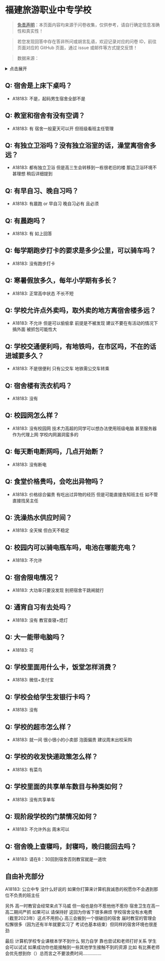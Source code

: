 # 福建旅游职业中专学校

> [免责声明](https://colleges.chat/#_3)：本页面内容均来源于问卷收集，仅供参考，请自行确定信息准确性和真实性！

> 若您发现回答中存在答非所问或胡言乱语，欢迎记录对应的问卷 ID，前往页面对应的 GitHub 页面，通过 issue 或邮件等方式提交反馈！

> 数据来源：

<details><summary>点击展开</summary>
<ul>
<li>A18183: neko@neko25.top (2023 年 06 月)</li>
</ul>
</details>

## Q: 宿舍是上床下桌吗？

- A18183: 不是，起码男生宿舍全部不是

## Q: 教室和宿舍有没有空调？

- A18183: 有 宿舍一般夏天可以开 但班级看班主任管理

## Q: 有独立卫浴吗？没有独立浴室的话，澡堂离宿舍多远？

- A18183: 都有独立卫浴 但是高三生会转移到一栋很老旧的楼 那边卫浴环境不甚理想 稍后详细提到

## Q: 有早自习、晚自习吗？

- A18183: 有晨跑 or 早自习 晚自习必有 且必须

## Q: 有晨跑吗？

- A18183: 有 如上回答

## Q: 每学期跑步打卡的要求是多少公里，可以骑车吗？

- A18183: 没有跑步打卡

## Q: 寒暑假放多久，每年小学期有多长？

- A18183: 正常高中状态 不长不短

## Q: 学校允许点外卖吗，取外卖的地方离宿舍楼多远？

- A18183: 不允许 但是可以偷偷拿 前提是不被发现 建议不要在有活动的情况下搞外面 被抓包可能性大

## Q: 学校交通便利吗，有地铁吗，在市区吗，不在的话进城要多久？

- A18183: 不是很便利 只有公交车 地铁需公交车转乘

## Q: 宿舍楼有洗衣机吗？

- A18183: 没有

## Q: 校园网怎么样？

- A18183: 没有校园网 技术力高超的同学可以想办法使用班级电脑 甚至服务器作为代理上网 学校内网漏洞蛮多的

## Q: 每天断电断网吗，几点开始断？

- A18183: 没有断电

## Q: 食堂价格贵吗，会吃出异物吗？

- A18183: 价格综合偏贵 有吃出过异物的经历 但是可能直接告知班主任 如不管 直接找吴主任

## Q: 洗澡热水供应时间？

- A18183: 全天候 但白天不稳定

## Q: 校园内可以骑电瓶车吗，电池在哪能充电？

- A18183: 不允许

## Q: 宿舍限电情况？

- A18183: 大功率只要没发现 别把宿舍干跳闸就行

## Q: 通宵自习有去处吗？

- A18183: 没有 教官查寝+熄灯

## Q: 大一能带电脑吗？

- A18183: 可

## Q: 学校里面用什么卡，饭堂怎样消费？

- A18183: 微信+支付宝

## Q: 学校会给学生发银行卡吗？

- A18183: 没有

## Q: 学校的超市怎么样？

- A18183: 就一间 很小很小的小卖部 泡面偏贵 建议周末出校采购

## Q: 学校的收发快递政策怎么样？

- A18183: 有菜鸟

## Q: 学校里面的共享单车数目与种类如何？

- A18183: 没有共享单车

## Q: 现阶段学校的门禁情况如何？

- A18183: 不允许外出 周末可以

## Q: 宿舍晚上查寝吗，封寝吗，晚归能回去吗？

- A18183: 请在8：30回到宿舍否则教官就是一道坎

## 自由补充部分

A18183: 公立中专 没什么好说的 如果你打算来计算机我诚恳的祝愿你不会遇到那位不负责的班主任

另外 高一时教官会经常来点下马威 但一般也是你不惹他他不惹你 宿舍卫生在高一高二期间严抓 如果可以 请保持好 这回为你省下很多麻烦 学校宿舍没有水电费（截至2023年）这点不用担心 高三会搬到一个很破旧的宿舍 届时教官的管理会松懈很多（因为还有半年就要实习了 考试也基本结束）但同样的宿舍环境也很差劲 



最后 计算机学校专业课根本学不到什么 努力自学 靠也尝试和老师打好关系 学生会可以试试 如果成功你也能接触到一些其他学生接触不到的资源 比如 有比赛老师会优先想到你（）总而言之不要浪费时间...............